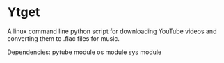 # Ytget
A linux command line python script for downloading YouTube videos and converting them to .flac files for music.

Dependencies:
pytube module
os module
sys module

